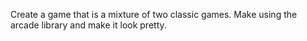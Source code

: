 Create a game that is a mixture of two classic games. Make using the arcade library and make it look pretty.